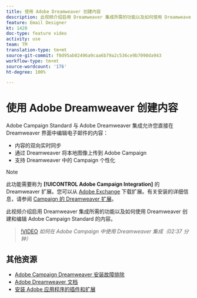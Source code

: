 ```yaml
---
title: 使用 Adobe Dreamweaver 创建内容
description: 此视频介绍启用 Dreamweaver 集成所需的功能以及如何使用 Dreamweaver 创建和编辑 Adobe Campaign Standard 的内容。
feature: Email Designer
kt: 1420
doc-type: feature video
activity: use
team: TM
translation-type: tm+mt
source-git-commit: f0d95ab02496a9caa6b79a2c536ce9b7090da943
workflow-type: tm+mt
source-wordcount: '176'
ht-degree: 100%

---
```



# 使用 Adobe Dreamweaver 创建内容

Adobe Campaign Standard 与 Adobe Dreamweaver 集成允许您直接在 Dreamweaver 界面中编辑电子邮件的内容：

* 内容的双向实时同步
* 通过 Dreamweaver 将本地图像上传到 Adobe Campaign
* 支持 Dreamweaver 中的 Campaign 个性化

>[!NOTE]
>
>此功能需要称为  **[!UICONTROL Adobe Campaign Integration]** 的 Dreamweaver 扩展。您可以从 [Adobe Exchange](https://exchange.adobe.com/creativecloud.html#search) 下载扩展。有关安装的详细信息，请参阅 [Campaign 的 Dreamweaver 扩展](https://helpx.adobe.com/cn/dreamweaver/using/working-with-dreamweaver-and-campaign.html)。

此视频介绍启用 Dreamweaver 集成所需的功能以及如何使用 Dreamweaver 创建和编辑 Adobe Campaign Standard 的内容。

>[!VIDEO](https://video.tv.adobe.com/v/23121?quality=12)
*如何在 Adobe Campaign 中使用 Dreamweaver 集成（02:37 分钟）*

## 其他资源

* [Adobe Campaign Dreamweaver 安装故障排除](https://helpx.adobe.com/cn/dreamweaver/kb/dreamweaver-campaign-integration-issue.html)
* [Adobe Dreamweaver 文档](https://helpx.adobe.com/cn/dreamweaver/using/working-with-dreamweaver-and-campaign.html)
* [安装 Adobe 应用程序的插件和扩展](https://helpx.adobe.com/cn/creative-cloud/kb/installingextensionsandaddons.html)
